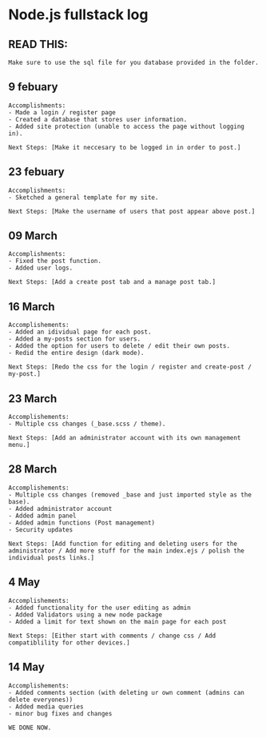 # Node.js fullstack log

## READ THIS:
    
    Make sure to use the sql file for you database provided in the folder.




## 9 febuary

    Accomplishments:
    - Made a login / register page
    - Created a database that stores user information.
    - Added site protection (unable to access the page without logging in).

    Next Steps: [Make it neccesary to be logged in in order to post.]

## 23 febuary

    Accomplishments:
    - Sketched a general template for my site.

    Next Steps: [Make the username of users that post appear above post.]

## 09 March

    Accomplishments:
    - Fixed the post function.
    - Added user logs.

    Next Steps: [Add a create post tab and a manage post tab.]

## 16 March

    Accomplishements:
    - Added an idividual page for each post.
    - Added a my-posts section for users.
    - Added the option for users to delete / edit their own posts.
    - Redid the entire design (dark mode).

    Next Steps: [Redo the css for the login / register and create-post / my-post.]

## 23 March

    Accomplishements:
    - Multiple css changes (_base.scss / theme).

    Next Steps: [Add an administrator account with its own management menu.]

## 28 March

    Accomplishements:
    - Multiple css changes (removed _base and just imported style as the base).
    - Added administrator account
    - Added admin panel
    - Added admin functions (Post management)
    - Security updates

    Next Steps: [Add function for editing and deleting users for the administrator / Add more stuff for the main index.ejs / polish the individual posts links.]

## 4 May

    Accomplishements:
    - Added functionality for the user editing as admin
    - Added Validators using a new node package
    - Added a limit for text shown on the main page for each post

    Next Steps: [Either start with comments / change css / Add compatiblility for other devices.]


## 14 May

    Accomplishements:
    - Added comments section (with deleting ur own comment (admins can delete everyones))
    - Added media queries
    - minor bug fixes and changes

    WE DONE NOW.
